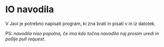 # IO navodila
V Javi je potrebno napisati program, ki zna brati in pisati v in iz datotek.

PS: *navodila niso popolna, če ima kdo točna navodila naj prosim uredi in pošlje pull request.*
